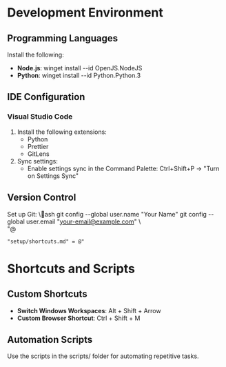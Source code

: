 # Development Environment

## Programming Languages
Install the following:
- **Node.js**: winget install --id OpenJS.NodeJS
- **Python**: winget install --id Python.Python.3

## IDE Configuration
### Visual Studio Code
1. Install the following extensions:
   - Python
   - Prettier
   - GitLens
2. Sync settings:
   - Enable settings sync in the Command Palette: Ctrl+Shift+P → "Turn on Settings Sync"

## Version Control
Set up Git:
\\\ash
git config --global user.name "Your Name"
git config --global user.email "your-email@example.com"
\\\
"@

    "setup/shortcuts.md" = @"
# Shortcuts and Scripts

## Custom Shortcuts
- **Switch Windows Workspaces**: Alt + Shift + Arrow
- **Custom Browser Shortcut**: Ctrl + Shift + M

## Automation Scripts
Use the scripts in the scripts/ folder for automating repetitive tasks.
